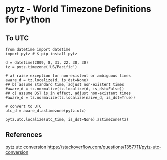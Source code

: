 # pytz - World Timezone Definitions for Python

## To UTC

```python3 linenums="1"
from datetime import datetime
import pytz # $ pip install pytz

d = datetime(2009, 8, 31, 22, 30, 30)
tz = pytz.timezone('US/Pacific')

# a) raise exception for non-existent or ambiguous times
aware_d = tz.localize(d, is_dst=None)
## b) assume standard time, adjust non-existent times
#aware_d = tz.normalize(tz.localize(d, is_dst=False))
## c) assume DST is in effect, adjust non-existent times
#aware_d = tz.normalize(tz.localize(naive_d, is_dst=True))

# convert to UTC
utc_d = aware_d.astimezone(pytz.utc)
```

```python3 linenums="1"
pytz.utc.localize(utc_time, is_dst=None).astimezone(tz)
```

## References

pytz utc conversion
https://stackoverflow.com/questions/1357711/pytz-utc-conversion


